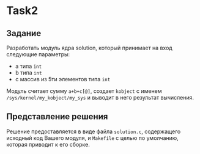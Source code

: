 # Task2

## Задание

Разработать модуль ядра solution, который принимает на вход следующие параметры:
* a типа `int`
* b типа `int`
* c массив из 5ти элементов типа `int`

Модуль считает сумму `a+b+c[@]`, создает `kobject` с именем `/sys/kernel/my_kobject/my_sys` и выводит в него результат 
вычисления.

## Представление решения

Решение предоставляется в виде файла `solution.c`, содержащего исходный код Вашего модуля, и `Makefile` с целью по 
умолчанию, которая приводит к его сборке.
